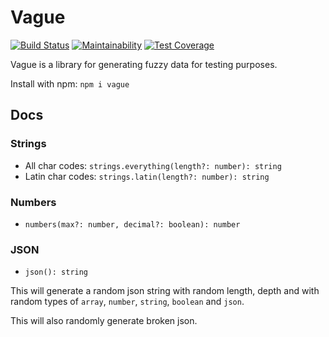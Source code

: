 # Vague

[![Build Status](https://semaphoreci.com/api/v1/spurge/vaguejs/branches/master/shields_badge.svg)](https://semaphoreci.com/spurge/vaguejs) [![Maintainability](https://api.codeclimate.com/v1/badges/91ec0bd9acaeb46621d7/maintainability)](https://codeclimate.com/github/spurge/vaguejs/maintainability) [![Test Coverage](https://api.codeclimate.com/v1/badges/91ec0bd9acaeb46621d7/test_coverage)](https://codeclimate.com/github/spurge/vaguejs/test_coverage)

Vague is a library for generating fuzzy data for testing purposes.

Install with npm: `npm i vague`

## Docs

### Strings

* All char codes: `strings.everything(length?: number): string`
* Latin char codes: `strings.latin(length?: number): string`

### Numbers

* `numbers(max?: number, decimal?: boolean): number`

### JSON

* `json(): string`

This will generate a random json string with random length, depth and with random types of `array`, `number`, `string`, `boolean` and `json`.

This will also randomly generate broken json.
